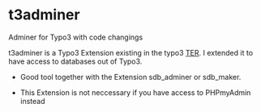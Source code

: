 # t3adminer
Adminer for Typo3  with code changings

t3adminer is a Typo3 Extension existing in the typo3 <a target="_blank" href="https://extensions.typo3.org/extension/t3adminer">TER</a>. I extended it to have access to databases out of Typo3.

- Good tool together with the Extension sdb_adminer or sdb_maker. 

- This Extension is not neccessary if you have access to PHPmyAdmin instead
